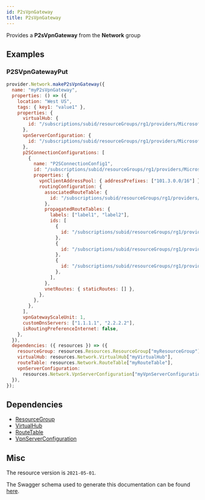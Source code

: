 ```yaml
---
id: P2sVpnGateway
title: P2sVpnGateway
---
```

Provides a **P2sVpnGateway** from the **Network** group
## Examples
### P2SVpnGatewayPut
```js
provider.Network.makeP2sVpnGateway({
  name: "myP2sVpnGateway",
  properties: () => ({
    location: "West US",
    tags: { key1: "value1" },
    properties: {
      virtualHub: {
        id: "/subscriptions/subid/resourceGroups/rg1/providers/Microsoft.Network/virtualHubs/virtualHub1",
      },
      vpnServerConfiguration: {
        id: "/subscriptions/subid/resourceGroups/rg1/providers/Microsoft.Network/vpnServerConfigurations/vpnServerConfiguration1",
      },
      p2SConnectionConfigurations: [
        {
          name: "P2SConnectionConfig1",
          id: "/subscriptions/subid/resourceGroups/rg1/providers/Microsoft.Network/p2sVpnGateways/p2sVpnGateway1/p2sConnectionConfigurations/P2SConnectionConfig1",
          properties: {
            vpnClientAddressPool: { addressPrefixes: ["101.3.0.0/16"] },
            routingConfiguration: {
              associatedRouteTable: {
                id: "/subscriptions/subid/resourceGroups/rg1/providers/Microsoft.Network/virtualHubs/virtualHub1/hubRouteTables/hubRouteTable1",
              },
              propagatedRouteTables: {
                labels: ["label1", "label2"],
                ids: [
                  {
                    id: "/subscriptions/subid/resourceGroups/rg1/providers/Microsoft.Network/virtualHubs/virtualHub1/hubRouteTables/hubRouteTable1",
                  },
                  {
                    id: "/subscriptions/subid/resourceGroups/rg1/providers/Microsoft.Network/virtualHubs/virtualHub1/hubRouteTables/hubRouteTable2",
                  },
                  {
                    id: "/subscriptions/subid/resourceGroups/rg1/providers/Microsoft.Network/virtualHubs/virtualHub1/hubRouteTables/hubRouteTable3",
                  },
                ],
              },
              vnetRoutes: { staticRoutes: [] },
            },
          },
        },
      ],
      vpnGatewayScaleUnit: 1,
      customDnsServers: ["1.1.1.1", "2.2.2.2"],
      isRoutingPreferenceInternet: false,
    },
  }),
  dependencies: ({ resources }) => ({
    resourceGroup: resources.Resources.ResourceGroup["myResourceGroup"],
    virtualHub: resources.Network.VirtualHub["myVirtualHub"],
    routeTable: resources.Network.RouteTable["myRouteTable"],
    vpnServerConfiguration:
      resources.Network.VpnServerConfiguration["myVpnServerConfiguration"],
  }),
});

```
## Dependencies
- [ResourceGroup](../Resources/ResourceGroup.md)
- [VirtualHub](../Network/VirtualHub.md)
- [RouteTable](../Network/RouteTable.md)
- [VpnServerConfiguration](../Network/VpnServerConfiguration.md)
## Misc
The resource version is `2021-05-01`.

The Swagger schema used to generate this documentation can be found [here](https://github.com/Azure/azure-rest-api-specs/tree/main/specification/network/resource-manager/Microsoft.Network/stable/2021-05-01/virtualWan.json).
